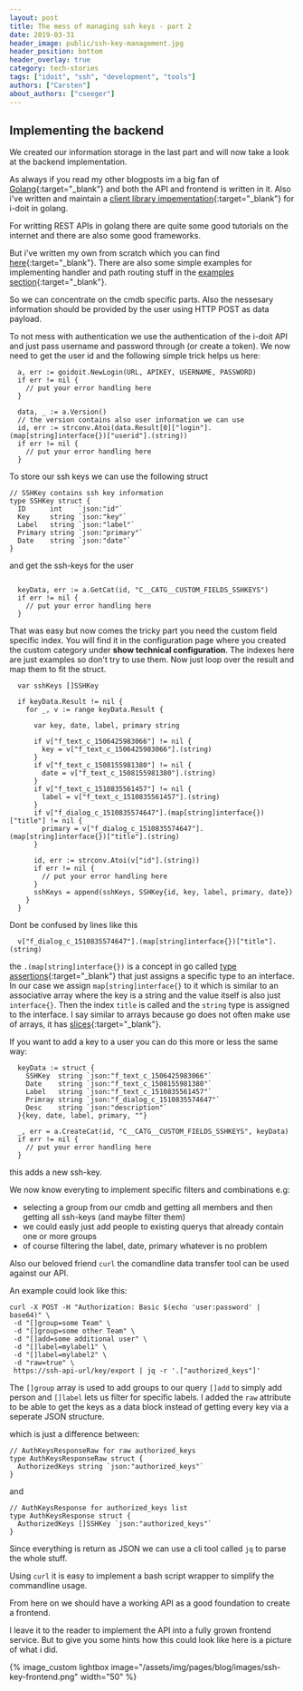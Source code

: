```yaml
---
layout: post
title: The mess of managing ssh keys - part 2
date: 2019-03-31
header_image: public/ssh-key-management.jpg
header_position: bottom
header_overlay: true
category: tech-stories
tags: ["idoit", "ssh", "development", "tools"]
authors: ["Carsten"]
about_authors: ["cseeger"]
---
```


## Implementing the backend

We created our information storage in the last part and will now take a look at the backend implementation.

As always if you read my other blogposts im a big fan of [Golang](https://golang.org/){:target="_blank"} and both the API and frontend is written in it.
Also i've written and maintain a [client library impementation](https://github.com/cseeger-epages/i-doit-go-api){:target="_blank"} for i-doit in golang.

For writting REST APIs in golang there are quite some good tutorials on the internet and there are also some good frameworks.

But i've written my own from scratch which you can find [here](https://github.com/cseeger-epages/restfool-go){:target="_blank"}.
There are also some simple examples for implementing handler and path routing stuff in the [examples section](https://github.com/cseeger-epages/restfool-go/tree/master/examples){:target="_blank"}.

So we can concentrate on the cmdb specific parts.
Also the nessesary information should be provided by the user using HTTP POST as data payload.

To not mess with authentication we use the authentication of the i-doit API and just pass username and password through (or create a token).
We now need to get the user id and the following simple trick helps us here:

```
  a, err := goidoit.NewLogin(URL, APIKEY, USERNAME, PASSWORD)
  if err != nil {
    // put your error handling here
  }

  data, _ := a.Version()
  // the version contains also user information we can use
  id, err := strconv.Atoi(data.Result[0]["login"].(map[string]interface{})["userid"].(string))
  if err != nil {
    // put your error handling here
  }
```
To store our ssh keys we can use the following struct

```
// SSHKey contains ssh key information
type SSHKey struct {
  ID      int    `json:"id"`
  Key     string `json:"key"`
  Label   string `json:"label"`
  Primary string `json:"primary"`
  Date    string `json:"date"`
}
```
and get the ssh-keys for the user

```

  keyData, err := a.GetCat(id, "C__CATG__CUSTOM_FIELDS_SSHKEYS")
  if err != nil {
    // put your error handling here
  }

```
That was easy but now comes the tricky part you need the custom field specific index.
You will find it in the configuration page where you created the custom category under **show technical configuration**.
The indexes here are just examples so don't try to use them.
Now just loop over the result and map them to fit the struct.

```
  var sshKeys []SSHKey

  if keyData.Result != nil {
    for _, v := range keyData.Result {

      var key, date, label, primary string

      if v["f_text_c_1506425983066"] != nil {
        key = v["f_text_c_1506425983066"].(string)
      }
      if v["f_text_c_1508155981380"] != nil {
        date = v["f_text_c_1508155981380"].(string)
      }
      if v["f_text_c_1510835561457"] != nil {
        label = v["f_text_c_1510835561457"].(string)
      }
      if v["f_dialog_c_1510835574647"].(map[string]interface{})["title"] != nil {
        primary = v["f_dialog_c_1510835574647"].(map[string]interface{})["title"].(string)
      }

      id, err := strconv.Atoi(v["id"].(string))
      if err != nil {
        // put your error handling here
      }
      sshKeys = append(sshKeys, SSHKey{id, key, label, primary, date})
    }
  }
```
Dont be confused by lines like this

```
  v["f_dialog_c_1510835574647"].(map[string]interface{})["title"].(string)
```
the `.(map[string]interface{})` is a concept in go called [type assertions](https://tour.golang.org/methods/15){:target="_blank"} that just assigns a specific type to an interface.
In our case we assign `map[string]interface{}` to it which is similar to an associative array where the key is a string and the value itself is also just `interface{}`.
Then the index `title` is called and the `string` type is assigned to the interface.
I say similar to arrays because go does not often make use of arrays, it has [slices](https://www.godesignpatterns.com/2014/05/arrays-vs-slices.html){:target="_blank"}.

If you want to add a key to a user you can do this more or less the same way:
```
  keyData := struct {
    SSHKey  string `json:"f_text_c_1506425983066"`
    Date    string `json:"f_text_c_1508155981380"`
    Label   string `json:"f_text_c_1510835561457"`
    Primray string `json:"f_dialog_c_1510835574647"`
    Desc    string `json:"description"`
  }{key, date, label, primary, ""}

  _, err = a.CreateCat(id, "C__CATG__CUSTOM_FIELDS_SSHKEYS", keyData)
  if err != nil {
    // put your error handling here
  }
```
this adds a new ssh-key.

We now know everyting to implement specific filters and combinations e.g:

- selecting a group from our cmdb and getting all members and then getting all ssh-keys (and maybe filter them)
- we could easly just add people to existing querys that already contain one or more groups
- of course filtering the label, date, primary whatever is no problem

Also our beloved friend `curl` the comandline data transfer tool can be used against our API.

An example could look like this:

```
curl -X POST -H "Authorization: Basic $(echo 'user:password' | base64)" \
 -d "[]group=some Team" \
 -d "[]group=some other Team" \
 -d "[]add=some additional user" \
 -d "[]label=mylabel1" \
 -d "[]label=mylabel2" \
 -d "raw=true" \
 https://ssh-api-url/key/export | jq -r '.["authorized_keys"]'
```

The `[]group` array is used to add groups to our query `[]add` to simply add person and `[]label` lets us filter for specific labels.
I added the `raw` attribute to be able to get the keys as a data block instead of getting every key via a seperate JSON structure.

which is just a difference between:
```
// AuthKeysResponseRaw for raw authorized_keys
type AuthKeysResponseRaw struct {
  AuthorizedKeys string `json:"authorized_keys"`
}
```

and 

```
// AuthKeysResponse for authorized_keys list
type AuthKeysResponse struct {
  AuthorizedKeys []SSHKey `json:"authorized_keys"`
}

```
Since everything is return as JSON we can use a cli tool called `jq` to parse the whole stuff.

Using `curl` it is easy to implement a bash script wrapper to simplify the commandline usage.

From here on we should have a working API as a good foundation to create a frontend.

I leave it to the reader to implement the API into a fully grown frontend service.
But to give you some hints how this could look like here is a picture of what i did.

{% image_custom lightbox image="/assets/img/pages/blog/images/ssh-key-frontend.png"  width="50" %}
